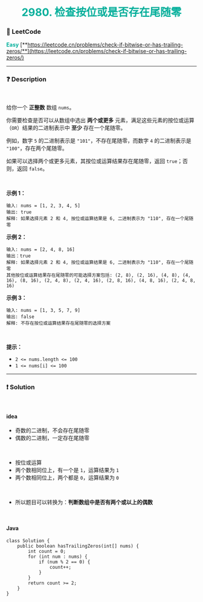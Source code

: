 <h1 style="text-align: center;"> <span style="color: #00AF9B;">2980. 检查按位或是否存在尾随零</span> </h1>

### 🚀 LeetCode

<base target="_blank">

<span style="color: #00AF9B;">**Easy**</span> [**https://leetcode.cn/problems/check-if-bitwise-or-has-trailing-zeros/**](https://leetcode.cn/problems/check-if-bitwise-or-has-trailing-zeros/)

---

### ❓ Description

<br/>

给你一个 **正整数** 数组 `nums`。

你需要检查是否可以从数组中选出 **两个或更多** 元素，满足这些元素的按位或运算（`OR`）结果的二进制表示中 **至少** 存在一个尾随零。

例如，数字 `5` 的二进制表示是 `"101"`，不存在尾随零，而数字 `4` 的二进制表示是 `"100"`，存在两个尾随零。

如果可以选择两个或更多元素，其按位或运算结果存在尾随零，返回 `true`；否则，返回 `false`。

<br/>

**示例 1：**

```
输入: nums = [1, 2, 3, 4, 5]
输出: true
解释: 如果选择元素 2 和 4, 按位或运算结果是 6, 二进制表示为 "110", 存在一个尾随零
```

**示例 2：**

```
输入: nums = [2, 4, 8, 16]
输出：true
解释: 如果选择元素 2 和 4, 按位或运算结果是 6, 二进制表示为 "110", 存在一个尾随零
其他按位或运算结果存在尾随零的可能选择方案包括: (2, 8), (2, 16), (4, 8), (4, 16), (8, 16), (2, 4, 8), (2, 4, 16), (2, 8, 16), (4, 8, 16), (2, 4, 8, 16)
```

**示例 3：**

```
输入: nums = [1, 3, 5, 7, 9]
输出: false
解释: 不存在按位或运算结果存在尾随零的选择方案
```

<br/>

**提示：**

* `2 <= nums.length <= 100`
* `1 <= nums[i] <= 100`

---

### ❗ Solution

<br/>

#### idea

* 奇数的二进制，不会存在尾随零
* 偶数的二进制，一定存在尾随零

<br/>

* 按位或运算
* 两个数相同位上，有一个是 `1`，运算结果为 `1`
* 两个数相同位上，两个都是 `0`，运算结果为 `0`

<br/>

* 所以题目可以转换为：**判断数组中是否有两个或以上的偶数**

<br/>

#### Java

```
class Solution {
    public boolean hasTrailingZeros(int[] nums) {
        int count = 0;
        for (int num : nums) {
            if (num % 2 == 0) {
                count++;
            }
        }
        return count >= 2;
    }
}
```
